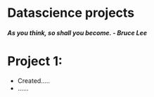 # Datascience projects

##### _As you think, so shall you become.     - Bruce Lee_
                                             
                                             
# Project 1: 
* Created.....
* ......

